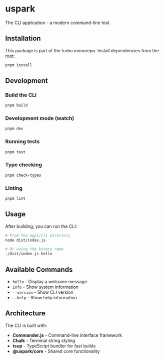 # uspark

The CLI application - a modern command-line tool.

## Installation

This package is part of the turbo monorepo. Install dependencies from the root:

```bash
pnpm install
```

## Development

### Build the CLI

```bash
pnpm build
```

### Development mode (watch)

```bash
pnpm dev
```

### Running tests

```bash
pnpm test
```

### Type checking

```bash
pnpm check-types
```

### Linting

```bash
pnpm lint
```

## Usage

After building, you can run the CLI:

```bash
# From the apps/cli directory
node dist/index.js

# Or using the binary name
./dist/index.js hello
```

## Available Commands

- `hello` - Display a welcome message
- `info` - Show system information
- `--version` - Show CLI version
- `--help` - Show help information

## Architecture

The CLI is built with:

- **Commander.js** - Command-line interface framework
- **Chalk** - Terminal string styling
- **tsup** - TypeScript bundler for fast builds
- **@uspark/core** - Shared core functionality
